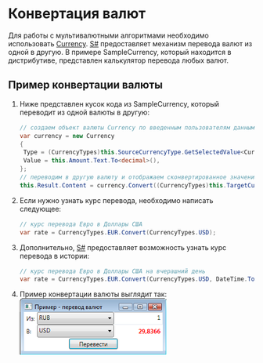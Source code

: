 # Конвертация валют

Для работы с мультивалютными алгоритмами необходимо использовать [Currency](xref:StockSharp.Messages.Currency). [S\#](StockSharpAbout.md) предоставляет механизм перевода валют из одной в другую. В примере SampleCurrency, который находится в дистрибутиве, представлен калькулятор перевода любых валют.

## Пример конвертации валюты

1. Ниже представлен кусок кода из SampleCurrency, который переводит из одной валюты в другую: 

   ```cs
   // создаем объект валюты Currency по введенным пользователям данным
   var currency = new Currency
   {
   	Type = (CurrencyTypes)this.SourceCurrencyType.GetSelectedValue<CurrencyTypes>(),
   	Value = this.Amount.Text.To<decimal>(),
   };
   // переводим в другую валюту и отображаем сконвертированное значение
   this.Result.Content = currency.Convert((CurrencyTypes)this.TargetCurrencyType.GetSelectedValue<CurrencyTypes>()).Value;
   ```
2. Если нужно узнать курс перевода, необходимо написать следующее: 

   ```cs
   // курс перевода Евро в Доллары США
   var rate = CurrencyTypes.EUR.Convert(CurrencyTypes.USD);
   ```
3. Дополнительно, [S\#](StockSharpAbout.md) предоставляет возможность узнать курс перевода в истории: 

   ```cs
   // курс перевода Евро в Доллары США на вчерашний день
   var rate = CurrencyTypes.EUR.Convert(CurrencyTypes.USD, DateTime.Today - TimeSpan.FromDays(1));
   ```
4. Пример конвертации валюты выглядит так: ![samplecurrency](../images/sample_currency.png)
